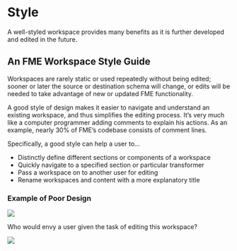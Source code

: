 # Style #
A well-styled workspace provides many benefits as it is further developed and edited in the future.


## An FME Workspace Style Guide ##

Workspaces are rarely static or used repeatedly without being edited; sooner or later the source or destination schema will change, or edits will be needed to take advantage of new or updated FME functionality.

A good style of design makes it easier to navigate and understand an existing workspace, and thus simplifies the editing process. It’s very much like a computer programmer adding comments to explain his actions. As an example, nearly 30% of FME’s codebase consists of comment lines.

Specifically, a good style can help a user to…

- Distinctly define different sections or components of a workspace
- Quickly navigate to a specified section or particular transformer
- Pass a workspace on to another user for editing
- Rename workspaces and content with a more explanatory title

### Example of Poor Design ###

![](https://raw.githubusercontent.com/FMEEvangelist/FME-Desktop-Basic-Training-Manual-Images/master/Img3.10.BadlyDrawnWorkspace.jpg)

Who would envy a user given the task of editing this workspace?

![](https://raw.githubusercontent.com/FMEEvangelist/FME-Desktop-Basic-Training-Manual-Images/master/Img3.11.BadlyDrawnWorkspaceCloseup.jpg)
